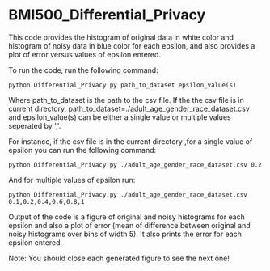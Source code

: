 # BMI500_Differential_Privacy

This code provides the histogram of original data in white color and histogram of noisy data in blue color for each epsilon, and also provides a plot of error versus values of epsilon entered.

To run the code, run the following command:

```python Differential_Privacy.py path_to_dataset epsilon_value(s)```

Where path_to_dataset is the path to the csv file. If the the csv file is in current directory, path_to_dataset=./adult_age_gender_race_dataset.csv and epsilon_value(s) can be either a single value or multiple values seperated by ','.

For instance, if the csv file is in the current directory ,for a single value of epsilon you can run the following command:

```python Differential_Privacy.py ./adult_age_gender_race_dataset.csv 0.2```

And for multiple values of epsilon run:

```python Differential_Privacy.py ./adult_age_gender_race_dataset.csv 0.1,0.2,0.4,0.6,0.8,1```


Output of the code is a figure of original and noisy histograms for each epsilon and also a plot of error (mean of difference between original and noisy histograms over bins of width 5).
It also prints the error for each epsilon entered.

Note: You should close each generated figure to see the next one! 
